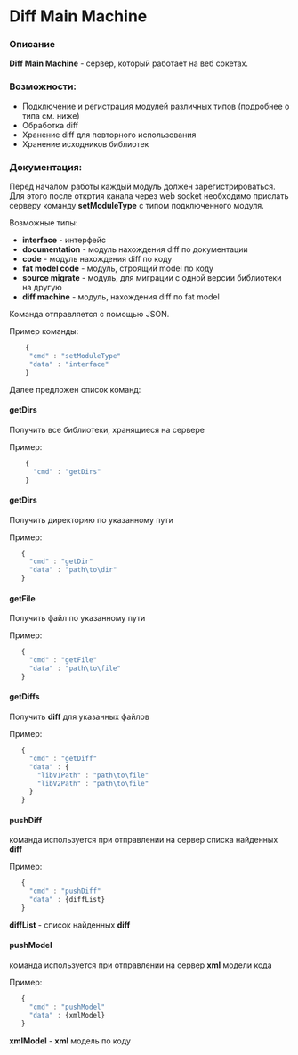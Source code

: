 # Diff Main Machine

### Описание

__Diff Main Machine__ - сервер, который работает на веб сокетах.

### Возможности:
- Подключение и регистрация модулей различных типов (подробнее о типа см. ниже)
- Обработка diff
- Хранение diff для повторного использования
- Хранение исходников библиотек

### Документация:
Перед началом работы каждый модуль должен зарегистрироваться. Для этого после откртия канала через web socket необходимо прислать серверу команду __setModuleType__ с типом подключенного модуля.

Возможные типы:
- __interface__ - интерфейс
- __documentation__ - модуль нахождения diff по документации
- __code__ - модуль нахождения diff по коду
- __fat model code__ - модуль, строящий model по коду
- __source migrate__ - модуль, для миграции с одной версии библиотеки на другую
- __diff machine__ - модуль, нахождения diff по fat model

Команда отправляется с помощью JSON.

Пример команды:

``` js
    {
     "cmd" : "setModuleType"
     "data" : "interface"
    }
```

Далее предложен список команд:

#### getDirs
Получить все библиотеки, хранящиеся на сервере

Пример:

``` js
    {
      "cmd" : "getDirs"
    }
```

#### getDirs
 Получить директорию по указанному пути

 Пример:

 ``` js
    {
      "cmd" : "getDir"
      "data" : "path\to\dir"
    }
```

#### getFile
 Получить файл по указанному пути

 Пример:

 ``` js
    {
      "cmd" : "getFile"
      "data" : "path\to\file"
    }
```

#### getDiffs
 Получить __diff__ для указанных файлов

 Пример:

 ``` js
    {
      "cmd" : "getDiff"
      "data" : {
        "libV1Path" : "path\to\file"
        "libV2Path" : "path\to\file"
      }
    }
```

#### pushDiff
 команда используется при отправлении на сервер списка найденных __diff__

 Пример:

 ``` js
    {
      "cmd" : "pushDiff"
      "data" : {diffList}
    }
```
__diffList__ - список найденных __diff__

#### pushModel
 команда используется при отправлении на сервер __xml__ модели кода

 Пример:

 ``` js
    {
      "cmd" : "pushModel"
      "data" : {xmlModel}
    }
```
__xmlModel__ - __xml__ модель по коду

